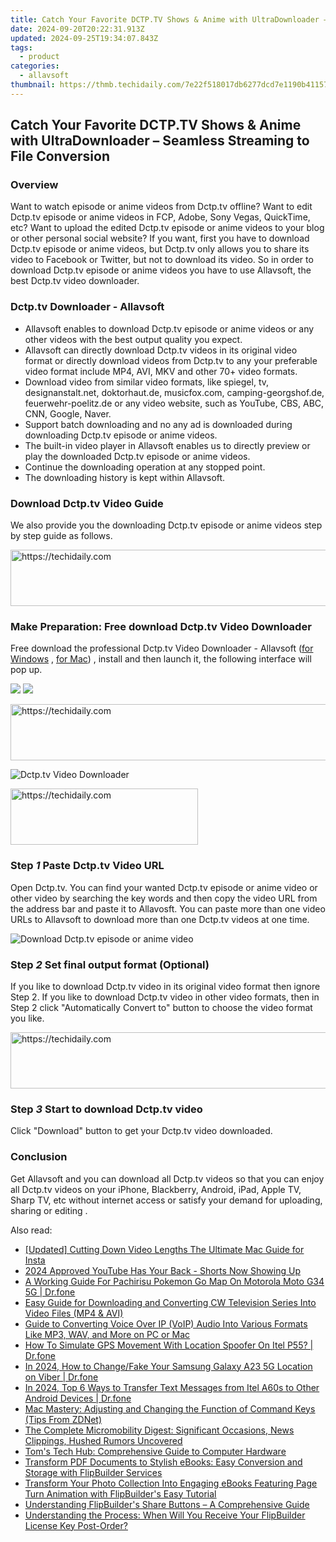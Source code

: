 ```yaml
---
title: Catch Your Favorite DCTP.TV Shows & Anime with UltraDownloader – Seamless Streaming to File Conversion
date: 2024-09-20T20:22:31.913Z
updated: 2024-09-25T19:34:07.843Z
tags:
  - product
categories:
  - allavsoft
thumbnail: https://thmb.techidaily.com/7e22f518017db6277dcd7e1190b41157a7934026017c8917e3ff6d2a5ba30944.jpg
---
```


## Catch Your Favorite DCTP.TV Shows & Anime with UltraDownloader – Seamless Streaming to File Conversion

### Overview

Want to watch episode or anime videos from Dctp.tv offline? Want to edit Dctp.tv episode or anime videos in FCP, Adobe, Sony Vegas, QuickTime, etc? Want to upload the edited Dctp.tv episode or anime videos to your blog or other personal social website? If you want, first you have to download Dctp.tv episode or anime videos, but Dctp.tv only allows you to share its video to Facebook or Twitter, but not to download its video. So in order to download Dctp.tv episode or anime videos you have to use Allavsoft, the best Dctp.tv video downloader.

### Dctp.tv Downloader - Allavsoft

* Allavsoft enables to download Dctp.tv episode or anime videos or any other videos with the best output quality you expect.
* Allavsoft can directly download Dctp.tv videos in its original video format or directly download videos from Dctp.tv to any your preferable video format include MP4, AVI, MKV and other 70+ video formats.
* Download video from similar video formats, like spiegel, tv, designanstalt.net, doktorhaut.de, musicfox.com, camping-georgshof.de, feuerwehr-poelitz.de or any video website, such as YouTube, CBS, ABC, CNN, Google, Naver.
* Support batch downloading and no any ad is downloaded during downloading Dctp.tv episode or anime videos.
* The built-in video player in Allavsoft enables us to directly preview or play the downloaded Dctp.tv episode or anime videos.
* Continue the downloading operation at any stopped point.
* The downloading history is kept within Allavsoft.

### Download Dctp.tv Video Guide

We also provide you the downloading Dctp.tv episode or anime videos step by step guide as follows.

<!-- affiliate ads begin -->
<a href="https://appsumo.8odi.net/c/5597632/2144276/7443" target="_top" id="2144276">
  <img src="//a.impactradius-go.com/display-ad/7443-2144276" border="0" alt="https://techidaily.com" width="728" height="90"/>
</a>
<img height="0" width="0" src="https://appsumo.8odi.net/i/5597632/2144276/7443" style="position:absolute;visibility:hidden;" border="0" />
<!-- affiliate ads end -->

### Make Preparation: Free download Dctp.tv Video Downloader

Free download the professional Dctp.tv Video Downloader - Allavsoft ([for Windows](https://tools.techidaily.com/allavsoft/products/) , [for Mac](https://tools.techidaily.com/allavsoft/products/)) , install and then launch it, the following interface will pop up.

[![](https://www.allavsoft.com/how-to/../images/how-to/free-download-win.jpg)](https://tools.techidaily.com/allavsoft/products/) [![](https://www.allavsoft.com/how-to/../images/how-to/free-download-mac.jpg)](https://tools.techidaily.com/allavsoft/products/)

<!-- affiliate ads begin -->
<a href="https://appsumo.8odi.net/c/5597632/2037338/7443" target="_top" id="2037338">
  <img src="//a.impactradius-go.com/display-ad/7443-2037338" border="0" alt="https://techidaily.com" width="728" height="90"/>
</a>
<img height="0" width="0" src="https://appsumo.8odi.net/i/5597632/2037338/7443" style="position:absolute;visibility:hidden;" border="0" />
<!-- affiliate ads end -->

![Dctp.tv Video Downloader](https://www.allavsoft.com/how-to/../images/allavsoft/screen-shot-600.jpg)

<!-- affiliate ads begin -->
<a href="https://aligracehair.sjv.io/c/5597632/2027190/19272" target="_top" id="2027190">
  <img src="//a.impactradius-go.com/display-ad/19272-2027190" border="0" alt="https://techidaily.com" width="300" height="90"/>
</a>
<img height="0" width="0" src="https://aligracehair.sjv.io/i/5597632/2027190/19272" style="position:absolute;visibility:hidden;" border="0" />
<!-- affiliate ads end -->

### Step _1_ Paste Dctp.tv Video URL

Open Dctp.tv. You can find your wanted Dctp.tv episode or anime video or other video by searching the key words and then copy the video URL from the address bar and paste it to Allavosft. You can paste more than one video URLs to Allavsoft to download more than one Dctp.tv videos at one time.

![Download Dctp.tv episode or anime video](https://www.allavsoft.com/how-to/../images/how-to/download-jibjab-videos/download-jibjab-videos.jpg)

### Step _2_ Set final output format (Optional)

If you like to download Dctp.tv video in its original video format then ignore Step 2\. If you like to download Dctp.tv video in other video formats, then in Step 2 click "Automatically Convert to" button to choose the video format you like.

<!-- affiliate ads begin -->
<a href="https://appsumo.8odi.net/c/5597632/2087485/7443" target="_top" id="2087485">
  <img src="//a.impactradius-go.com/display-ad/7443-2087485" border="0" alt="https://techidaily.com" width="728" height="90"/>
</a>
<img height="0" width="0" src="https://appsumo.8odi.net/i/5597632/2087485/7443" style="position:absolute;visibility:hidden;" border="0" />
<!-- affiliate ads end -->

### Step _3_ Start to download Dctp.tv video

Click "Download" button to get your Dctp.tv video downloaded.

### Conclusion

Get Allavsoft and you can download all Dctp.tv videos so that you can enjoy all Dctp.tv videos on your iPhone, Blackberry, Android, iPad, Apple TV, Sharp TV, etc without internet access or satisfy your demand for uploading, sharing or editing .

<ins class="adsbygoogle"
     style="display:block"
     data-ad-format="autorelaxed"
     data-ad-client="ca-pub-7571918770474297"
     data-ad-slot="1223367746"></ins>

<ins class="adsbygoogle"
     style="display:block"
     data-ad-client="ca-pub-7571918770474297"
     data-ad-slot="8358498916"
     data-ad-format="auto"
     data-full-width-responsive="true"></ins>

<span class="atpl-alsoreadstyle">Also read:</span>
<div><ul>
<li><a href="https://instagram-clips.techidaily.com/updated-cutting-down-video-lengths-the-ultimate-mac-guide-for-insta/"><u>[Updated] Cutting Down Video Lengths The Ultimate Mac Guide for Insta</u></a></li>
<li><a href="https://facebook-record-videos.techidaily.com/2024-approved-youtube-has-your-back-shorts-now-showing-up/"><u>2024 Approved YouTube Has Your Back - Shorts Now Showing Up</u></a></li>
<li><a href="https://android-pokemon-go.techidaily.com/a-working-guide-for-pachirisu-pokemon-go-map-on-motorola-moto-g34-5g-drfone-by-drfone-virtual-android/"><u>A Working Guide For Pachirisu Pokemon Go Map On Motorola Moto G34 5G | Dr.fone</u></a></li>
<li><a href="https://fox-where.techidaily.com/easy-guide-for-downloading-and-converting-cw-television-series-into-video-files-mp4-and-avi/"><u>Easy Guide for Downloading and Converting CW Television Series Into Video Files (MP4 & AVI)</u></a></li>
<li><a href="https://fox-where.techidaily.com/guide-to-converting-voice-over-ip-voip-audio-into-various-formats-like-mp3-wav-and-more-on-pc-or-mac/"><u>Guide to Converting Voice Over IP (VoIP) Audio Into Various Formats Like MP3, WAV, and More on PC or Mac</u></a></li>
<li><a href="https://fake-location.techidaily.com/how-to-simulate-gps-movement-with-location-spoofer-on-itel-p55-drfone-by-drfone-virtual-android/"><u>How To Simulate GPS Movement With Location Spoofer On Itel P55? | Dr.fone</u></a></li>
<li><a href="https://location-social.techidaily.com/in-2024-how-to-changefake-your-samsung-galaxy-a23-5g-location-on-viber-drfone-by-drfone-virtual-android/"><u>In 2024, How to Change/Fake Your Samsung Galaxy A23 5G Location on Viber | Dr.fone</u></a></li>
<li><a href="https://android-transfer.techidaily.com/in-2024-top-6-ways-to-transfer-text-messages-from-itel-a60s-to-other-android-devices-drfone-by-drfone-transfer-from-android-transfer-from-android/"><u>In 2024, Top 6 Ways to Transfer Text Messages from Itel A60s to Other Android Devices | Dr.fone</u></a></li>
<li><a href="https://win-tips.techidaily.com/mac-mastery-adjusting-and-changing-the-function-of-command-keys-tips-from-zdnet/"><u>Mac Mastery: Adjusting and Changing the Function of Command Keys (Tips From ZDNet)</u></a></li>
<li><a href="https://tech-recovery.techidaily.com/the-complete-micromobility-digest-significant-occasions-news-clippings-hushed-rumors-uncovered/"><u>The Complete Micromobility Digest: Significant Occasions, News Clippings, Hushed Rumors Uncovered</u></a></li>
<li><a href="https://hardware-help.techidaily.com/toms-tech-hub-comprehensive-guide-to-computer-hardware/"><u>Tom's Tech Hub: Comprehensive Guide to Computer Hardware</u></a></li>
<li><a href="https://fox-where.techidaily.com/transform-pdf-documents-to-stylish-ebooks-easy-conversion-and-storage-with-flipbuilder-services/"><u>Transform PDF Documents to Stylish eBooks: Easy Conversion and Storage with FlipBuilder Services</u></a></li>
<li><a href="https://fox-where.techidaily.com/transform-your-photo-collection-into-engaging-ebooks-featuring-page-turn-animation-with-flipbuilders-easy-tutorial/"><u>Transform Your Photo Collection Into Engaging eBooks Featuring Page Turn Animation with FlipBuilder's Easy Tutorial</u></a></li>
<li><a href="https://fox-where.techidaily.com/understanding-flipbuilders-share-buttons-a-comprehensive-guide/"><u>Understanding FlipBuilder's Share Buttons – A Comprehensive Guide</u></a></li>
<li><a href="https://fox-where.techidaily.com/understanding-the-process-when-will-you-receive-your-flipbuilder-license-key-post-order/"><u>Understanding the Process: When Will You Receive Your FlipBuilder License Key Post-Order?</u></a></li>
</ul></div>

